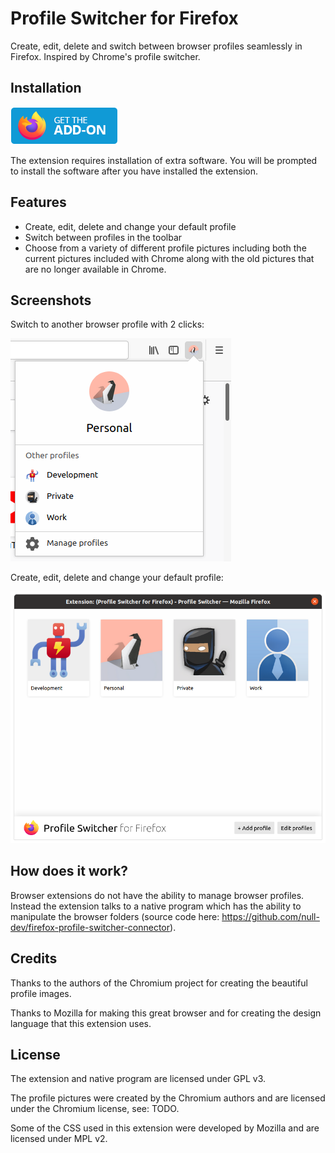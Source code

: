 # Profile Switcher for Firefox

Create, edit, delete and switch between browser profiles seamlessly in Firefox. Inspired by Chrome's profile switcher.

## Installation

![Screenshot of popup](branding/amo_button.png)

The extension requires installation of extra software. You will be prompted to install the software after you have installed the extension.

## Features

- Create, edit, delete and change your default profile
- Switch between profiles in the toolbar
- Choose from a variety of different profile pictures including both the current pictures included with Chrome along with the old pictures that are no longer available in Chrome.

## Screenshots

Switch to another browser profile with 2 clicks:

![Screenshot of popup](branding/popup_screenshot.png)

Create, edit, delete and change your default profile:

![Screenshot of popup](branding/manager_home_screenshot.png)

## How does it work?

Browser extensions do not have the ability to manage browser profiles. Instead the extension talks to a native program which has the ability to manipulate the browser folders (source code here: https://github.com/null-dev/firefox-profile-switcher-connector).

## Credits

Thanks to the authors of the Chromium project for creating the beautiful profile images.

Thanks to Mozilla for making this great browser and for creating the design language that this extension uses.

## License

The extension and native program are licensed under GPL v3.

The profile pictures were created by the Chromium authors and are licensed under the Chromium license, see: TODO.

Some of the CSS used in this extension were developed by Mozilla and are licensed under MPL v2.